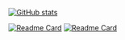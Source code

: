 [![GitHub stats](https://github-readme-stats.vercel.app/api?username=alexandr-mironov&count_private=true&show_icons=true&theme=dark&include_all_commits=true&hide_border=true&hide=prs&bg_color=31313A)](https://github.com/alexandr-mironov/alexandr-mironov)

[![Readme Card](https://github-readme-stats.vercel.app/api/pin/?username=alexandr-mironov&repo=php-smpp)](https://github.com/alexandr-mironov/php-smpp)
[![Readme Card](https://github-readme-stats.vercel.app/api/pin/?username=alexandr-mironov&repo=php8-smpp)](https://github.com/alexandr-mironov/php8-smpp)

